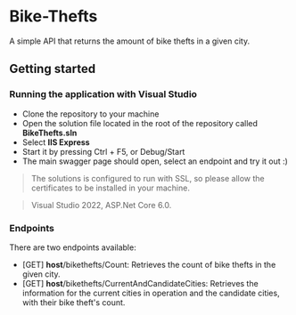 # Bike-Thefts
A simple API that returns the amount of bike thefts in a given city.

## Getting started

### Running the application with Visual Studio
- Clone the repository to your machine
- Open the solution file located in the root of the repository called **BikeThefts.sln**
- Select **IIS Express**
- Start it by pressing Ctrl + F5, or Debug/Start
- The main swagger page should open, select an endpoint and try it out :)
> The solutions is configured to run with SSL, so please allow the certificates to be installed in your machine.

> Visual Studio 2022, ASP.Net Core 6.0.

### Endpoints
There are two endpoints available:
- [GET] **host**/bikethefts/Count: Retrieves the count of bike thefts in the given city.
- [GET] **host**/bikethefts/CurrentAndCandidateCities: Retrieves the information for the current cities in operation and the candidate cities, with their bike theft's count.